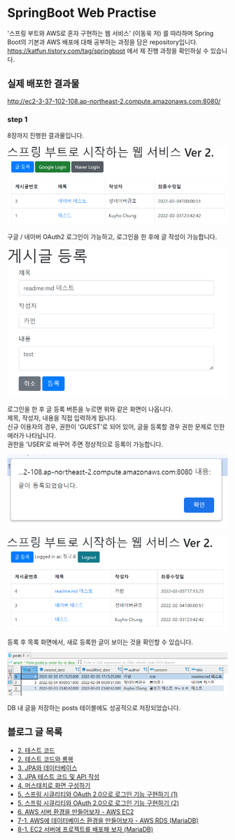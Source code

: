 # SpringBoot Web Practise

'스프링 부트와 AWS로 혼자 구현하는 웹 서비스' (이동욱 저) 를 따라하며 Spring Boot의 기본과 AWS 배포에 대해 공부하는 과정을 담은 repository입니다.  
https://katfun.tistory.com/tag/springboot 에서 제 진행 과정을 확인하실 수 있습니다.  

## 실제 배포한 결과물
http://ec2-3-37-102-108.ap-northeast-2.compute.amazonaws.com:8080/

### step 1
8장까지 진행한 결과물입니다.
  
![ex_screenshot](./images/step1_main.PNG)
  
구글 / 네이버 OAuth2 로그인이 가능하고, 로그인을 한 후에 글 작성이 가능합니다.  
  
![ex_screenshot](./images/step1_post.PNG)
  
로그인을 한 후 글 등록 버튼을 누르면 위와 같은 화면이 나옵니다.  
제목, 작성자, 내용을 직접 입력하게 됩니다.  
신규 이용자의 경우, 권한이 'GUEST'로 되어 있어, 글을 등록할 경우 권한 문제로 인한 에러가 나타납니다.  
권한을 'USER'로 바꾸어 주면 정상적으로 등록이 가능합니다.
  
![ex_screenshot](./images/step1_postSuccess.PNG)
  
![ex_screenshot](./images/step1_main2.PNG)

등록 후 목록 화면에서, 새로 등록한 글이 보이는 것을 확인할 수 있습니다.

![ex_screenshot](./images/step1_postsQuery.PNG)  
  
DB 내 글을 저장하는 posts 테이블에도 성공적으로 저장되었습니다.  
  
## 블로그 글 목록
* [2. 테스트 코드](https://katfun.tistory.com/entry/Spring-Boot-2-1-%ED%85%8C%EC%8A%A4%ED%8A%B8-%EC%BD%94%EB%93%9C?category=851959)
* [2. 테스트 코드와 롬복](https://katfun.tistory.com/entry/Spring-Boot-2-2-%ED%85%8C%EC%8A%A4%ED%8A%B8-%EC%BD%94%EB%93%9C%EC%99%80-%EB%A1%AC%EB%B3%B5?category=851959_)
* [3. JPA와 데이터베이스](https://katfun.tistory.com/entry/Spring-Boot-3-1-JPA%EC%99%80-%EB%8D%B0%EC%9D%B4%ED%84%B0%EB%B2%A0%EC%9D%B4%EC%8A%A4?category=851959)
* [3. JPA 테스트 코드 및 API 작성](https://katfun.tistory.com/entry/Spring-Boot-3-2?category=851959)
* [4. 머스태치로 화면 구성하기](https://katfun.tistory.com/entry/Spring-Boot-4-%EB%A8%B8%EC%8A%A4%ED%83%9C%EC%B9%98%EB%A1%9C-%ED%99%94%EB%A9%B4-%EA%B5%AC%EC%84%B1%ED%95%98%EA%B8%B0?category=851959)
* [5. 스프링 시큐리티와 OAuth 2.0으로 로그인 기능 구현하기 (1)](https://katfun.tistory.com/entry/Spring-Boot-5-%EC%8A%A4%ED%94%84%EB%A7%81-%EC%8B%9C%ED%81%90%EB%A6%AC%ED%8B%B0%EC%99%80-OAuth-20%EC%9C%BC%EB%A1%9C-%EB%A1%9C%EA%B7%B8%EC%9D%B8-%EA%B8%B0%EB%8A%A5-%EA%B5%AC%ED%98%84%ED%95%98%EA%B8%B0-1?category=851959)
* [5. 스프링 시큐리티와 OAuth 2.0으로 로그인 기능 구현하기 (2)](https://katfun.tistory.com/entry/Spring-Boot-5-%EC%8A%A4%ED%94%84%EB%A7%81-%EC%8B%9C%ED%81%90%EB%A6%AC%ED%8B%B0%EC%99%80-OAuth-20%EC%9C%BC%EB%A1%9C-%EB%A1%9C%EA%B7%B8%EC%9D%B8-%EA%B8%B0%EB%8A%A5-%EA%B5%AC%ED%98%84%ED%95%98%EA%B8%B0-2?category=851959)
* [6. AWS 서버 환경을 만들어보자 - AWS EC2](https://katfun.tistory.com/entry/Spring-Boot-6-AWS-%EC%84%9C%EB%B2%84-%ED%99%98%EA%B2%BD%EC%9D%84-%EB%A7%8C%EB%93%A4%EC%96%B4%EB%B3%B4%EC%9E%90-AWS-EC2?category=851959)
* [7-1. AWS에 데이터베이스 환경을 만들어보자 - AWS RDS (MariaDB)](https://katfun.tistory.com/entry/Spring-Boot-7-1-AWS%EC%97%90-%EB%8D%B0%EC%9D%B4%ED%84%B0%EB%B2%A0%EC%9D%B4%EC%8A%A4-%ED%99%98%EA%B2%BD%EC%9D%84-%EB%A7%8C%EB%93%A4%EC%96%B4%EB%B3%B4%EC%9E%90-AWS-RDS-MariaDB?category=851959)
* [8-1. EC2 서버에 프로젝트를 배포해 보자 (MariaDB)](https://katfun.tistory.com/entry/Spring-Boot-8-1-EC2-%EC%84%9C%EB%B2%84%EC%97%90-%ED%94%84%EB%A1%9C%EC%A0%9D%ED%8A%B8%EB%A5%BC-%EB%B0%B0%ED%8F%AC%ED%95%B4-%EB%B3%B4%EC%9E%90-MariaDB?category=851959)
